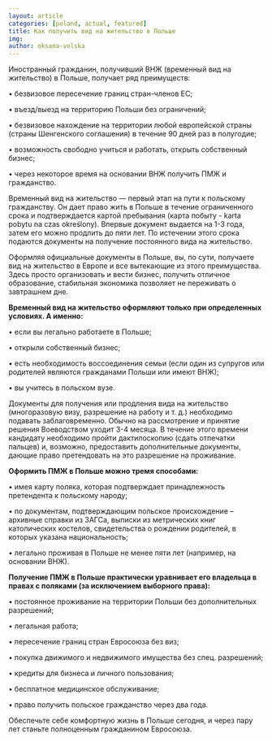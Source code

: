 ```yaml
---
layout: article
categories: [poland, actual, featured]
title: Как получить вид на жительство в Польше
img: 
author: oksana-volska
---
```

Иностранный гражданин, получивший ВНЖ (временный вид на жительство) в Польше, получает ряд преимуществ:

•	безвизовое пересечение границ стран-членов ЕС;

•	въезд/выезд на территорию Польши без ограничений;

•	безвизовое нахождение на территории любой европейской страны (страны
Шенгенского соглашения) в течение 90 дней раз в полугодие;

•	возможность свободно учиться и работать, открыть собственный бизнес;

•	через некоторое время на основании ВНЖ получить ПМЖ и гражданство.

Временный вид на жительство — первый этап на пути к польскому гражданству. Он дает право жить в Польше в течение ограниченного срока и подтверждается картой пребывания (карта побыту - karta pobytu na czas określony). Впервые документ выдается на 1-3 года, затем его можно продлить до пяти лет. По истечении этого срока подаются документы на получение постоянного вида на жительство.

Оформляя официальные документы в Польше, вы, по сути, получаете вид на жительство в Европе и все вытекающие из этого преимущества. Здесь просто организовать и вести бизнес, получить отличное образование, стабильная экономика позволяет не переживать о завтрашнем дне.


**Временный вид на жительство оформляют только при определенных условиях. А именно:**

•	если вы легально работаете в Польше;

•	открыли собственный бизнес;

•	есть необходимость воссоединения семьи (если один из супругов или родителей являются гражданами Польши или имеют ВНЖ);

•	вы учитесь в польском вузе.

Документы для получения или продления вида на жительство (многоразовую визу, разрешение на работу и т. д.) необходимо подавать заблаговременно. Обычно на рассмотрение и принятие решения Воеводством уходит 3-4 месяца. В течение этого времени кандидату необходимо пройти дактилоскопию (сдать отпечатки пальцев) и, возможно, предоставить дополнительные документы, дающие право претендовать на это разрешение на проживание.

**Оформить ПМЖ в Польше можно тремя способами:**

•	имея карту поляка, которая подтверждает принадлежность претендента к польскому народу;

•	по документам, подтверждающим польское происхождение – архивные справки из ЗАГСа, выписки из метрических книг католических костелов, свидетельства о рождении родителей, в которых указана национальность;

•	легально проживая в Польше не менее пяти лет (например, на основании ВНЖ).

**Получение ПМЖ в Польше практически уравнивает его владельца в правах с поляками (за исключением выборного права):**

•	постоянное проживание на территории Польши без дополнительных разрешений;

•	легальная работа;

•	пересечение границ стран Евросоюза без виз;

•	покупка движимого и недвижимого имущества без спец. разрешений;

•	кредиты для бизнеса и личного пользования;

•	бесплатное медицинское обслуживание;

•	право получить польское гражданство через два года.
	
Обеспечьте себе комфортную жизнь в Польше сегодня, и через пару лет станьте полноценным гражданином Евросоюза.
